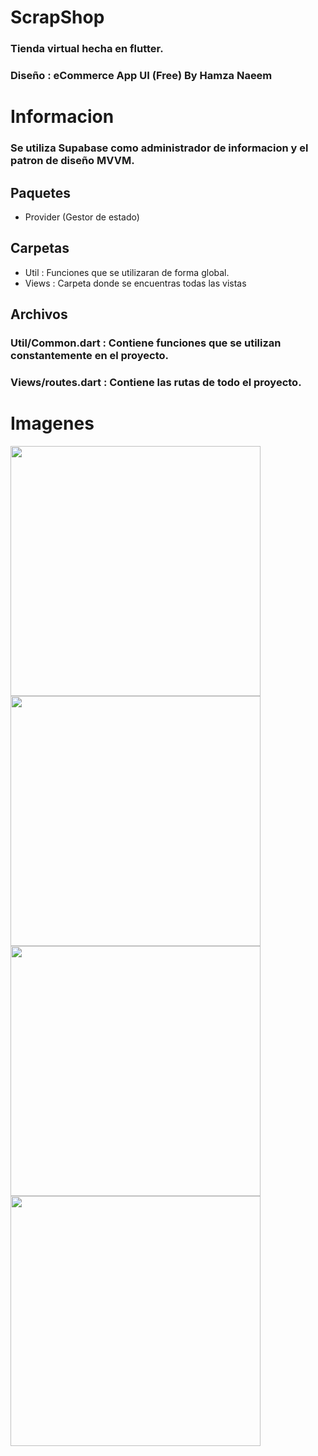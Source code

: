 # ScrapShop
 ### Tienda virtual hecha en flutter.
 ### Diseño : eCommerce App UI (Free) By Hamza Naeem
# Informacion
### Se utiliza Supabase como administrador de informacion y el patron de diseño MVVM.
## Paquetes
* Provider (Gestor de estado)
## Carpetas
* Util : Funciones que se utilizaran de forma global.
* Views : Carpeta donde se encuentras todas las vistas
## Archivos
### Util/Common.dart : Contiene funciones que se utilizan constantemente en el proyecto.
### Views/routes.dart : Contiene las rutas de todo el proyecto.
# Imagenes

<img src="https://imgur.com/HXzSGku.jpg" width="400">
<img src="https://imgur.com/dgFOVRp.jpg" width="400">
<img src="https://imgur.com/hCl5iWA.jpg" width="400">
<img src="https://imgur.com/hLClPY9.jpg" width="400">